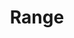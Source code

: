---
layout: startup_page
title: "Range"
id: "range.com"
permalink: "/rangerange.com04122025/"
website: "https://www.range.com/"
funding_round: "Series B"
funding_amount: "$28M"
investors: "Cathay Innovation, Gradient Ventures"
about: "Range is an all-in-one AI-powered wealth management platform offering sophisticated financial planning services. It combines AI technology with licensed financial advisors to provide personalized guidance, comprehensive tools, and 24/7 support, all without minimum requirements. The platform aims to democratize access to wealth management for all Americans."
markets: "Fintech, AI, WealthTech, Financial Services"
hq: "McLean, Virginia, United States"
founded_year: "2020"
linkedin: "https://www.linkedin.com/company/rangefinanceinc"
twitter: "https://twitter.com/range_finance"
instagram: ""
facebook: "https://www.facebook.com/RangeFinance"
crunchbase: "https://www.crunchbase.com/organization/pylon-3c13"
pitchbook: "https://pitchbook.com/profiles/company/494915-77"

# SEO Optimization
meta_title: "Range - Series B Funding ($28M)"
meta_description: "Range, Range is an all-in-one AI-powered wealth management platform offering sophisticated financial planning services. It combines AI technology with licens..."
meta_keywords: "Range, Fintech, AI, WealthTech, Financial Services, Series B funding"
canonical_url: "https://pkprojectstartups.github.io/projectstartups.com/rangerange.com04122025/"
---
